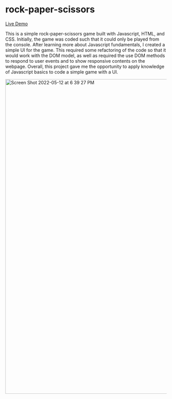 # rock-paper-scissors
[Live Demo](https://faithd186.github.io/rock-paper-scissors/)

This is a simple rock-paper-scissors game built with Javascript, HTML, and CSS. Initially, the game was coded such that it could only be played from the console. After learning more about Javascript fundamentals, I created a simple UI for the game. This required some refactoring of the code so that it would work with the DOM model, as well as required the use DOM methods to respond to user events and to show responsive contents on the webpage. Overall, this project gave me the opportunity to apply knowledge of Javascript basics to code a simple game with a UI. 

<img width="979" alt="Screen Shot 2022-05-12 at 6 39 27 PM" src="https://user-images.githubusercontent.com/90401001/168179175-b3fe5f79-31c4-4966-a06c-fd6b11c96b75.png">
